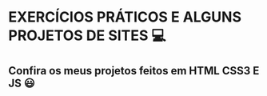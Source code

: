 # EXERCÍCIOS PRÁTICOS E ALGUNS PROJETOS DE SITES 💻
## Confira os meus projetos feitos em HTML CSS3 E JS 😃
